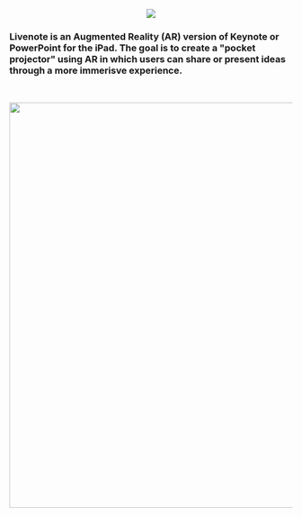 <p align="center">
  <img src="https://github.com/trevinwisaksana/Livenote/blob/master/Screenshots/livenoteBanner.jpg">
</p>

### Livenote is an Augmented Reality (AR) version of Keynote or PowerPoint for the iPad. The goal is to create a "pocket projector" using AR in which users can share or present ideas through a more immerisve experience.

<br/>

<p align="center">
  <img src="https://github.com/trevinwisaksana/Livenote/blob/master/Screenshots/Livenote%20Demo.gif" width="1280" height="720">
</p>
